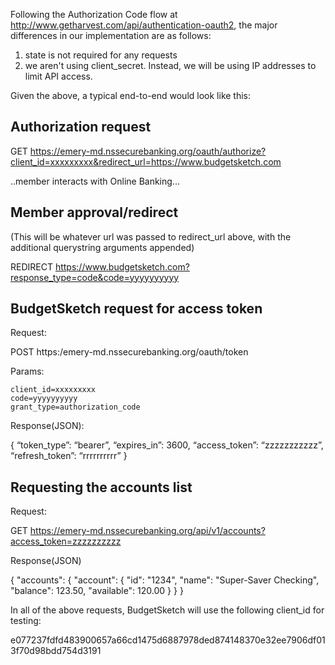 Following the Authorization Code flow at http://www.getharvest.com/api/authentication-oauth2, the major differences in our implementation are as follows:

1. state is not required for any requests
2. we aren't using client_secret.  Instead, we will be using IP addresses to limit API access.

Given the above, a typical end-to-end would look like this:

Authorization request
---------------------

  GET https://emery-md.nssecurebanking.org/oauth/authorize?client_id=xxxxxxxxx&redirect_url=https://www.budgetsketch.com

..member interacts with Online Banking...

Member approval/redirect
------------------------

(This will be whatever url was passed to redirect_url above, with the additional querystring arguments appended)

  REDIRECT https://www.budgetsketch.com?response_type=code&code=yyyyyyyyyy

BudgetSketch request for access token
-------------------------------------

Request:

  POST https:/emery-md.nssecurebanking.org/oauth/token

  Params:

    client_id=xxxxxxxxx
    code=yyyyyyyyyy
    grant_type=authorization_code

Response(JSON):

  {
    “token_type”: “bearer”,
    “expires_in”: 3600,
    “access_token”: “zzzzzzzzzzz”,
    “refresh_token”: “rrrrrrrrrr”
  }

Requesting the accounts list
----------------------------

Request:

  GET https://emery-md.nssecurebanking.org/api/v1/accounts?access_token=zzzzzzzzzz

Response(JSON)

 {
   "accounts": {
     "account": {
       "id": "1234",
       "name": "Super-Saver Checking",
       "balance": 123.50,
       "available": 120.00
     }
   }
 }

In all of the above requests, BudgetSketch will use the following client_id for testing:

  e077237fdfd483900657a66cd1475d6887978ded874148370e32ee7906df013f70d98bdd754d3191
